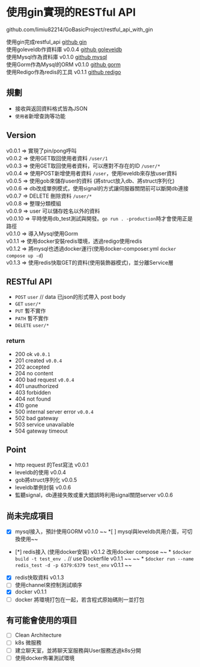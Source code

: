 # 使用gin實現的RESTful API

github.com/limiu82214/GoBasicProject/restful_api_with_gin

使用gin完成restful_api [github gin](https://github.com/gin-gonic/gin)  
使用goleveldb作資料庫 v0.0.4 [github goleveldb](https://github.com/syndtr/goleveldb)  
使用Mysql作為資料庫 v0.1.0 [github mysql](https://github.com/go-sql-driver/mysql)  
使用Gorm作為Mysql的ORM v0.1.0 [github gorm](https://github.com/jinzhu/gorm)  
使用Redigo作為redis的工具 v0.1.1 [github redigo](https://github.com/gomodule/redigo)

## 規劃

* 接收與返回資料格式皆為JSON
* `使用者`新增查詢等功能

## Version

v0.0.1 => 實現了pin/pong呼叫  
v0.0.2 => 使用GET取回使用者資料 `/user/1`  
v0.0.3 => 使用GET取回使用者資料，可以應對不存在的ID `/user/*`  
v0.0.4 => 使用POST新增使用者資料 `/user`，使用leveldb來存放user資料  
v0.0.5 => 使用gob來儲存user的資料 (將struct放入db、將struct序列化)  
v0.0.6 => db改成單例模式，使用signal的方式讓伺服器關閉前可以斷開db連接  
v0.0.7 => DELETE 刪除資料 `/user/*`  
v0.0.8 => 整理分類模組  
v0.0.9 => user 可以儲存姓名以外的資料  
v0.0.10 => 平時使用db_test測試與開發。`go run . -production`時才會使用正是路徑  
v0.1.0 => 導入Mysql使用Gorm  
v0.1.1 => 使用docker安裝redis環境，透過redigo使用redis  
v0.1.2 => 將mysql也透過docker運行(使用docker-composer.yml `docker compose up -d`)  
v0.1.3 => 使用redis快取GET的資料(使用裝飾器模式)，並分離Service層  


## RESTful API

* `POST` `user` // data 已json的形式帶入 post body
* `GET` `user/*`
* `PUT` 暫不實作
* `PATH` 暫不實作
* `DELETE` `user/*`

### return

* 200 ok `v0.0.1`
* 201 created `v0.0.4`
* 202 accepted
* 204 no content
* 400 bad request `v0.0.4`
* 401 unauthorized
* 403 forbidden
* 404 not found
* 410 gone
* 500 internal server error `v0.0.4`
* 502 bad gateway
* 503 service unavailable
* 504 gateway timeout

## Point

* http request 的Test寫法 v0.0.1
* leveldb的使用 v0.0.4
* gob將struct序列化 v0.0.5
* leveldb單例封裝 v0.0.6
* 監聽signal，db連接失敗或重大錯誤時利用signal關閉server v0.0.6

## 尚未完成項目

* [x] mysql接入，預計使用GORM v0.1.0 
~~ *[ ] mysql與leveldb共用介面，可切換使用~~
* [*] redis接入 (使用docker安裝) v0.1.2 改用docker compose
    ~~ * `$docker build -t test_env .` // use Dockerfile  v0.1.1 ~~
    ~~ * `$docker run --name redis_test -d -p 6379:6379 test_env` v0.1.1 ~~
* [x] redis快取資料 v0.1.3
* [ ] 使用channel來控制測試順序
* [x] docker v0.1.1
* [ ] docker 將環境打包在一起，若含程式原始碼則一並打包

## 有可能會使用的項目

* [ ] Clean Architecture
* [ ] k8s 微服務
* [ ] 建立聊天室，並將聊天室服務與User服務透過k8s分開
* [ ] 使用docker佈署測試環境
